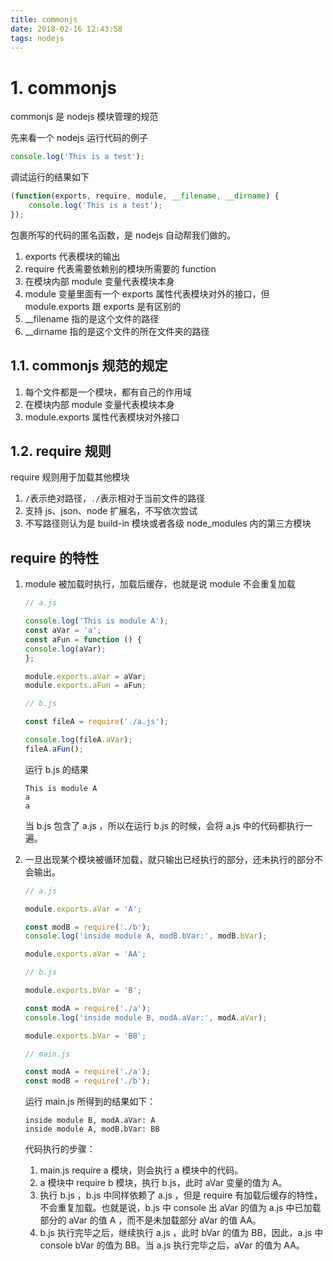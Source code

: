 ```yaml
---
title: commonjs
date: 2018-02-16 12:43:58
tags: nodejs
---
```


# 1. commonjs

commonjs 是 nodejs 模块管理的规范

先来看一个 nodejs 运行代码的例子

```js
console.log('This is a test');
```

调试运行的结果如下
```js
(function(exports, require, module, __filename, __dirname) {
    console.log('This is a test');
});
```

包裹所写的代码的匿名函数，是 nodejs 自动帮我们做的。

1. exports 代表模块的输出
1. require 代表需要依赖别的模块所需要的 function
1. 在模块内部 module 变量代表模块本身
1. module 变量里面有一个 exports 属性代表模块对外的接口，但 module.exports 跟 exports 是有区别的
1. __filename 指的是这个文件的路径
1. __dirname 指的是这个文件的所在文件夹的路径


## 1.1. commonjs 规范的规定

1. 每个文件都是一个模块，都有自己的作用域
1. 在模块内部 module 变量代表模块本身
1. module.exports 属性代表模块对外接口

## 1.2. require 规则

require 规则用于加载其他模块

1. `/`表示绝对路径，`./`表示相对于当前文件的路径
1. 支持 js、json、node 扩展名，不写依次尝试
1. 不写路径则认为是 build-in 模块或者各级 node_modules 内的第三方模块

## require 的特性

1. module 被加载时执行，加载后缓存，也就是说 module 不会重复加载

    ```js
    // a.js

    console.log('This is module A');
    const aVar = 'a';
    const aFun = function () {
    console.log(aVar);
    };

    module.exports.aVar = aVar;
    module.exports.aFun = aFun;
    ```

    ```js
    // b.js

    const fileA = require('./a.js');

    console.log(fileA.aVar);
    fileA.aFun();
    ```

    运行 b.js 的结果

    ```
    This is module A
    a
    a
    ```

    当 b.js 包含了 a.js ，所以在运行 b.js 的时候，会将 a.js 中的代码都执行一遍。

1. 一旦出现某个模块被循环加载，就只输出已经执行的部分，还未执行的部分不会输出。
    ```js
    // a.js

    module.exports.aVar = 'A';

    const modB = require('./b');
    console.log('inside module A, modB.bVar:', modB.bVar);

    module.exports.aVar = 'AA';
    ``` 

    ```js
    // b.js    

    module.exports.bVar = 'B';

    const modA = require('./a');
    console.log('inside module B, modA.aVar:', modA.aVar);

    module.exports.bVar = 'BB';
    ```

    ```js
    // main.js

    const modA = require('./a');
    const modB = require('./b');
    ```

    运行 main.js 所得到的结果如下：
    
    ```
    inside module B, modA.aVar: A
    inside module A, modB.bVar: BB
    ```

    代码执行的步骤：
    1. main.js require a 模块，则会执行 a 模块中的代码。
    1. a 模块中 require b 模块，执行 b.js，此时 aVar 变量的值为 A。
    1. 执行 b.js ，b.js 中同样依赖了 a.js ，但是 require 有加载后缓存的特性，不会重复加载。也就是说，b.js 中 console 出 aVar 的值为 a.js 中已加载部分的 aVar 的值 A ，而不是未加载部分 aVar 的值 AA。
    1. b.js 执行完毕之后，继续执行 a.js ，此时 bVar 的值为 BB，因此，a.js 中 console bVar 的值为 BB。当 a.js 执行完毕之后，aVar 的值为 AA。